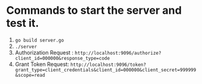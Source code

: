 # Commands to start the server and test it.
1. `go build server.go`
2. `./server`
3. Authorization Request : `http://localhost:9096/authorize?client_id=000000&response_type=code`
4. Grant Token Request: `http://localhost:9096/token?grant_type=client_credentials&client_id=000000&client_secret=999999&scope=read`

